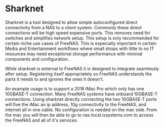# Sharknet
Sharknet is a tool designed to allow simple autoconfigured direct connectivity from a NAS to a client system. Commonly these direct connections will be high speed expensive ports. This removes need for switches and simplifies network setup. This setup is only recommended for certain niche use cases of FreeNAS. This is especially important in certain Media and Entertainment workflows where small shops with little to no IT resources may need exceptional storage performance with minimal components and configuration.

While sharknet is external to FreeNAS it is designed to integrate seamlessly after setup. Registering itself appropriately so FreeNAS understands the parts it needs to and ignores the ones it doesn't.


An example usage is to support a 2018 IMac Pro which only has one 10GBASE-T connection. Many FreeNAS systems have onboard 10GBASE-T connections. Using sharknet directly connecting the two 10GBASE-T ports will five the iMac an ip address, 10g connectivity to the FreeNAS, and internet all in one cable. No configuration is needed on the mac side. From the mac you will then be able to go to nas.local.ixsystems.com to access the FreeNAS and all of it's services.
